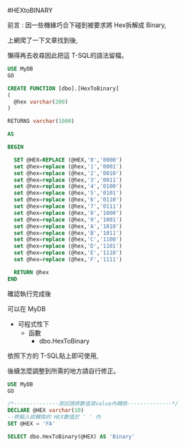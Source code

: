 #HEXtoBINARY

前言 : 因一些機緣巧合下碰到被要求將 Hex拆解成 Binary,

上網爬了一下文章找到後, 

懶得再去收尋因此把這 T-SQL的語法留檔。

```sql
USE MyDB
GO

CREATE FUNCTION [dbo].[HexToBinary] 
(
  @hex varchar(200) 
)

RETURNS varchar(1000)

AS

BEGIN

  SET @HEX=REPLACE (@HEX,'0','0000')
  set @hex=replace (@hex,'1','0001')
  set @hex=replace (@hex,'2','0010')
  set @hex=replace (@hex,'3','0011')
  set @hex=replace (@hex,'4','0100')
  set @hex=replace (@hex,'5','0101')
  set @hex=replace (@hex,'6','0110')
  set @hex=replace (@hex,'7','0111')
  set @hex=replace (@hex,'8','1000')
  set @hex=replace (@hex,'9','1001')
  set @hex=replace (@hex,'A','1010')
  set @hex=replace (@hex,'B','1011')
  set @hex=replace (@hex,'C','1100')
  set @hex=replace (@hex,'D','1101')
  set @hex=replace (@hex,'E','1110')
  set @hex=replace (@hex,'F','1111')

  RETURN @hex
END

```

確認執行完成後

 可以在 MyDB
-  可程式性下
    -  函數
        -  dbo.HexToBinary

依照下方的 T-SQL貼上即可使用,

後續怎麼調整到所需的地方請自行修正。

```sql
USE MyDB
GO

/*--------------測試請將數值寫value內轉換--------------*/
DECLARE @HEX varchar(10)
--修輸入欲轉換的 HEX數值於 ' ' 內
SET @HEX = 'FA'

SELECT dbo.HexToBinary(@HEX) AS 'Binary'

```
